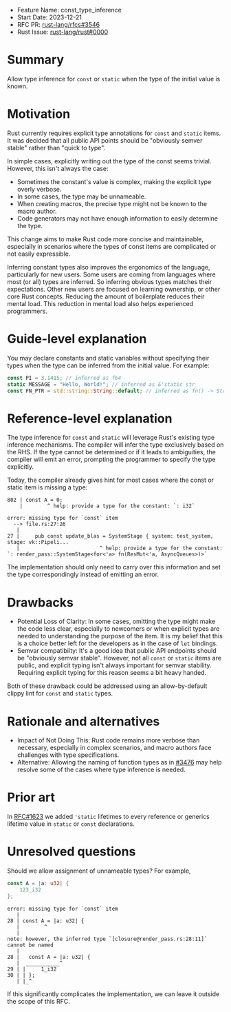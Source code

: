 - Feature Name: const_type_inference
- Start Date: 2023-12-21
- RFC PR: [rust-lang/rfcs#3546](https://github.com/rust-lang/rfcs/pull/3546)
- Rust Issue: [rust-lang/rust#0000](https://github.com/rust-lang/rust/issues/0000)

# Summary
[summary]: #summary

Allow type inference for `const` or `static` when the type of the initial value is known.

# Motivation
[motivation]: #motivation

Rust currently requires explicit type annotations for `const` and `static` items.
It was decided that all public API points should be "obviously semver stable" rather than "quick to type".


In simple cases, explicitly writing out
the type of the const seems trivial. However, this isn't always the case:

- Sometimes the constant's value is complex, making the explicit type overly verbose.
- In some cases, the type may be unnameable.
- When creating macros, the precise type might not be known to the macro author.
- Code generators may not have enough information to easily determine the type.

This change aims to make Rust code more concise and maintainable, especially in scenarios where the types of
const items are complicated or not easily expressible.

Inferring constant types also improves the ergonomics of the language, particularly for new users. Some users are
coming from languages where most (or all) types are inferred. So inferring obvious types matches their
expectations. Other new users are focused on learning ownership, or other core Rust concepts. Reducing the
amount of boilerplate reduces their mental load. This reduction in mental load also helps experienced programmers.


# Guide-level explanation
[guide-level-explanation]: #guide-level-explanation

You may declare constants and static variables without specifying their types when the type can be inferred
from the initial value. For example:

```rs
const PI = 3.1415; // inferred as f64
static MESSAGE = "Hello, World!"; // inferred as &'static str
const FN_PTR = std::string::String::default; // inferred as fn() -> String
```

# Reference-level explanation
[reference-level-explanation]: #reference-level-explanation


The type inference for `const` and `static` will leverage Rust's existing type inference mechanisms. The compiler will infer the type exclusively based on the RHS. If the type cannot be determined or if it leads to ambiguities, the compiler will emit an error, prompting the programmer to specify the type explicitly.


Today, the compiler already gives hint for most cases where the const or static item is missing a type:

```
802 | const A = 0;
    |        ^ help: provide a type for the constant: `: i32`
```


```
error: missing type for `const` item                                                     
  --> file.rs:27:26
   |
27 |     pub const update_blas = SystemStage { system: test_system, stage: vk::Pipeli... 
   |                          ^ help: provide a type for the constant: `: render_pass::SystemStage<for<'a> fn(ResMut<'a, AsyncQueues>)>`
```

The implementation should only need to carry over this information and set the type correspondingly
instead of emitting an error.


# Drawbacks
[drawbacks]: #drawbacks

- Potential Loss of Clarity: In some cases, omitting the type might make the code less clear,
  especially to newcomers or when explicit types are needed to understanding the purpose of the item.
  It is my belief that this is a choice better left for the developers as in the case of `let` bindings.
- Semvar compatibilty: It's a good idea that public API endpoints should be "obviously semvar stable".
  However, not all `const` or `static` items are public, and explicit typing isn't always important for semvar stability.
  Requiring explicit typing for this reason seems a bit heavy handed.

Both of these drawback could be addressed using an allow-by-default clippy lint for `const` and `static` types.

# Rationale and alternatives
[rationale-and-alternatives]: #rationale-and-alternatives

- Impact of Not Doing This: Rust code remains more verbose than necessary, especially in complex scenarios, and macro authors face challenges with type specifications.
- Alternative: Allowing the naming of function types as in [#3476](https://github.com/rust-lang/rfcs/pull/3476) may help resolve some of the cases where type inference is needed.

# Prior art
[prior-art]: #prior-art

In [RFC#1623](https://github.com/rust-lang/rfcs/pull/1623) we added `'static` lifetimes to every reference or generics lifetime value in `static` or `const` declarations.


# Unresolved questions
[unresolved-questions]: #unresolved-questions

Should we allow assignment of unnameable types? For example,
```rs
const A = |a: u32| {
    123_i32
};

```

```
error: missing type for `const` item
   |
28 | const A = |a: u32| {
   |        ^
   |
note: however, the inferred type `[closure@render_pass.rs:28:11]` cannot be named        
   |
28 |   const A = |a: u32| {
   |  ___________^
29 | |     1_i32
30 | | };
   | |_^
```

If this significantly complicates the implementation, we can leave it outside the scope of this RFC.
